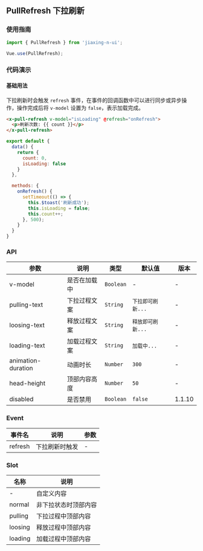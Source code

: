## PullRefresh 下拉刷新

### 使用指南
``` javascript
import { PullRefresh } from 'jiaxing-n-ui';

Vue.use(PullRefresh);
```

### 代码演示

#### 基础用法

下拉刷新时会触发 `refresh` 事件，在事件的回调函数中可以进行同步或异步操作，操作完成后将 `v-model` 设置为 `false`，表示加载完成。

```html
<x-pull-refresh v-model="isLoading" @refresh="onRefresh">
  <p>刷新次数: {{ count }}</p>
</x-pull-refresh>
```

```javascript
export default {
  data() {
    return {
      count: 0,
      isLoading: false
    }
  },

  methods: {
    onRefresh() {
      setTimeout(() => {
        this.$toast('刷新成功');
        this.isLoading = false;
        this.count++;
      }, 500);
    }
  }
}
```

### API

| 参数 | 说明 | 类型 | 默认值 | 版本 |
|------|------|------|------|------|
| v-model | 是否在加载中 | `Boolean` | - | - |
| pulling-text | 下拉过程文案 | `String` | `下拉即可刷新...` | - |
| loosing-text | 释放过程文案 | `String` | `释放即可刷新...` | - |
| loading-text | 加载过程文案 | `String` | `加载中...` | - |
| animation-duration | 动画时长 | `Number` | `300` | - |
| head-height | 顶部内容高度 | `Number` | `50` | - |
| disabled | 是否禁用 | `Boolean` | `false` | 1.1.10 |

### Event

| 事件名 | 说明 | 参数 |
|------|------|------|
| refresh | 下拉刷新时触发 | - |

### Slot

| 名称 | 说明 |
|------|------|
| - | 自定义内容 |
| normal | 非下拉状态时顶部内容 |
| pulling | 下拉过程中顶部内容 |
| loosing | 释放过程中顶部内容 |
| loading | 加载过程中顶部内容 |
